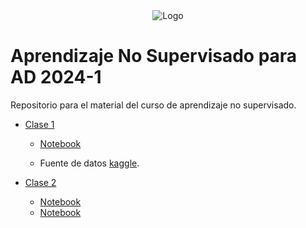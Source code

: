 
<div align="center">
<img src="https://drive.google.com/uc?id=1zhH8N310Inr1l9_TDwtbdUegQyiB8Yei" alt="Logo" >
</div>

# Aprendizaje No Supervisado para AD 2024-1

Repositorio para el material del curso de aprendizaje no supervisado.

- [Clase 1](/Clase01/)

    * [Notebook](/Clase01/Clase%201%20aprendizaje%20no%20supervisado.ipynb) 

    * Fuente de datos [kaggle](https://www.kaggle.com/datasets/imakash3011/customer-personality-analysis).

- [Clase 2](/Clase02/)

    * [Notebook](/Clase02/Clase%202%20aprendizaje%20no%20supervisado.ipynb) 
    * [Notebook](/Clase02/Taller%201%20Aprendizaje%20no%20supervisado.ipynb)